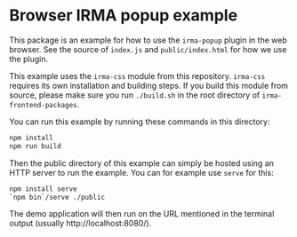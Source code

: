 # Browser IRMA popup example

This package is an example for how to use the `irma-popup` plugin in the
web browser. See the source of `index.js` and `public/index.html` for how we use
the plugin.

This example uses the `irma-css` module from this repository. `irma-css` requires
its own installation and building steps. If you build this module from source,
please make sure you run `./build.sh` in the root directory of `irma-frontend-packages`.

You can run this example by running these commands in this directory:

```bash
npm install
npm run build
```

Then the public directory of this example can simply be hosted using an HTTP
server to run the example. You can for example use `serve` for this:

```bash
npm install serve
`npm bin`/serve ./public
```

The demo application will then run on the URL mentioned in the terminal output
(usually http://localhost:8080/).

